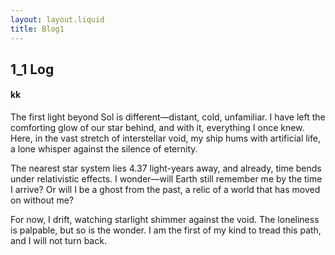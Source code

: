 ```yaml
---
layout: layout.liquid
title: Blog1
---
```


## 1_1 **Log**

#### **kk**

The first light beyond Sol is different—distant, cold, unfamiliar. I have left the comforting glow of our star behind, and with it, everything I once knew. Here, in the vast stretch of interstellar void, my ship hums with artificial life, a lone whisper against the silence of eternity.

The nearest star system lies 4.37 light-years away, and already, time bends under relativistic effects. I wonder—will Earth still remember me by the time I arrive? Or will I be a ghost from the past, a relic of a world that has moved on without me?

For now, I drift, watching starlight shimmer against the void. The loneliness is palpable, but so is the wonder. I am the first of my kind to tread this path, and I will not turn back.

<!-- ChatGPT, Prompt: "Write a sci-fi blog post from the perspective of a lone human interstellar explorer." -->
